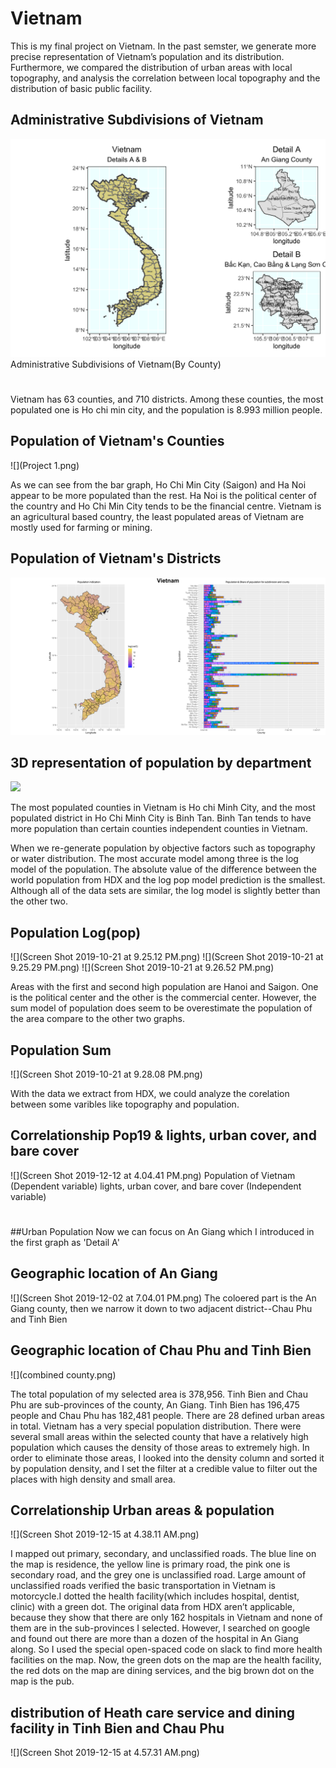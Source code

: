 # Vietnam 

This is my final project on Vietnam. In the past semster, we generate more precise representation of Vietnam’s population and its distribution. Furthermore, we compared the distribution of urban areas with local topography, and analysis the correlation between local topography and the distribution of basic public facility.

## Administrative Subdivisions of Vietnam

![](details.png)
Administrative Subdivisions of Vietnam(By County)
#
Vietnam has 63 counties, and 710 districts. Among these counties, the most populated one is Ho chi min city, and the population is 8.993 million people.

## Population of Vietnam's Counties

![](Project 1.png)

As we can see from the bar graph, Ho Chi Min City (Saigon) and Ha Noi appear to be more populated than the rest. Ha Noi is the political center of the country and Ho Chi Min City tends to be the financial centre. Vietnam is an agricultural based country, the least populated areas of Vietnam are mostly used for farming or mining. 

## Population of Vietnam's Districts

![](Vietnam_strech.png)

## 3D representation of population by department
![](vnm_video.gif)

The most populated counties in Vietnam is Ho chi Minh City, and the most populated district in Ho Chi Minh City is Binh Tan. Binh Tan tends to have more population than certain counties independent counties in Vietnam. 

When we re-generate population by objective factors such as topography or water distribution. The most accurate model among  three is the log model of the population. The absolute value of the difference between the world population from HDX and the log pop model prediction is the smallest. Although all of the data sets are similar, the log model is slightly better than the other two. 
## Population Log(pop)
![](Screen Shot 2019-10-21 at 9.25.12 PM.png)
![](Screen Shot 2019-10-21 at 9.25.29 PM.png)
![](Screen Shot 2019-10-21 at 9.26.52 PM.png)

Areas with the first and second high population are Hanoi and Saigon. One is the political center and the  other  is  the  commercial  center.  However,  the  sum  model  of  population  does  seem  to  be overestimate the population of the area compare to the other two graphs.
## Population Sum
![](Screen Shot 2019-10-21 at 9.28.08 PM.png)


With the data we extract from HDX, we could analyze the corelation between some varibles like topography and population. 
## Correlationship Pop19 & lights, urban cover, and bare cover
![](Screen Shot 2019-12-12 at 4.04.41 PM.png)
Population of Vietnam (Dependent variable) lights, urban cover, and bare cover (Independent variable)
#

##Urban Population
Now we can focus on An Giang which I introduced in the first graph as 'Detail A'
## Geographic location of An Giang
![](Screen Shot 2019-12-02 at 7.04.01 PM.png)
The coloered part is the An Giang county, then we narrow it down to two adjacent district--Chau Phu and Tinh Bien
## Geographic location of Chau Phu and Tinh Bien
![](combined county.png)

The total population of my selected area is 378,956. Tinh Bien and Chau Phu are sub-provinces  of  the  county,  An  Giang.  Tinh  Bien  has  196,475  people  and  Chau  Phu has 182,481 people. There are 28 defined urban areas in total. Vietnam  has  a  very  special  population  distribution.  There  were  several  small areas  within  the  selected  county  that  have  a  relatively  high  population  which  causes the density of those areas to extremely high. In order to eliminate those areas, I looked into  the  density  column  and  sorted  it  by  population  density,  and  I  set  the  filter  at  a credible value to filter out the places with high density and small area.
## Correlationship Urban areas & population 
![](Screen Shot 2019-12-15 at 4.38.11 AM.png)

I mapped out primary, secondary, and unclassified roads. The blue line on the map is residence, the yellow line is primary road, the pink one is secondary road, and the grey one is unclassified road. Large amount of unclassified roads verified the basic transportation in Vietnam is motorcycle.I dotted the health facility(which includes hospital, dentist, clinic)  with  a  green  dot.  The  original  data  from  HDX  aren’t  applicable,  because  they show  that  there  are  only  162  hospitals  in  Vietnam  and  none  of  them  are  in  the  sub-provinces I selected. However, I searched on google and found out there are more than a dozen of the hospital in An Giang along. So I used the special open-spaced code on slack to find more health facilities on the map. Now, the green dots on the map are the health  facility,  the  red  dots  on  the  map  are  dining  services,  and  the  big  brown  dot  on the map is the pub. 
## distribution of Heath care service and dining facility in Tinh Bien and Chau Phu
![](Screen Shot 2019-12-15 at 4.57.31 AM.png)

